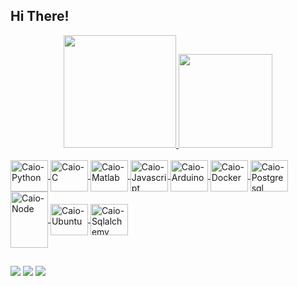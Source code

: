 ## Hi There!
<div align="center">
  <a href="https://github.com/caiomorozini">
  <img height="180em" src="https://github-readme-stats.vercel.app/api?username=caiomorozini&show_icons=true&theme=dark&include_all_commits=true&count_private=true"/>
  <img height="150em" src="https://github-readme-stats.vercel.app/api/top-langs/?username=caiomorozini&layout=compact&langs_count=7&theme=dark"/>
</div>
  
    
<div style="display: inline_block"><br>
  <img align="center" alt="Caio-Python" height="50" width="60" src="https://cdn.jsdelivr.net/gh/devicons/devicon/icons/python/python-original.svg" />
  <img align="center" alt="Caio-C" height="50" width="60" src="https://cdn.jsdelivr.net/gh/devicons/devicon/icons/c/c-original.svg">
  <img align="center" alt="Caio-Matlab" height="50" width="60" src="https://cdn.jsdelivr.net/gh/devicons/devicon/icons/matlab/matlab-original.svg" />
  <img align="center" alt="Caio-Javascript" height="50" width="60" src="https://cdn.jsdelivr.net/gh/devicons/devicon/icons/javascript/javascript-original.svg" />
  
  <img align="center" alt="Caio-Arduino" height="50" width="60" src="https://cdn.jsdelivr.net/gh/devicons/devicon/icons/arduino/arduino-original-wordmark.svg">
  <img align="center" alt="Caio-Docker" height="50" width="60" src="https://cdn.jsdelivr.net/gh/devicons/devicon/icons/docker/docker-original-wordmark.svg" />
  <img align="center" alt="Caio-Postgresql" height="50" width="60" src="https://cdn.jsdelivr.net/gh/devicons/devicon/icons/postgresql/postgresql-original.svg" />
  
  <img align="center" alt="Caio-Node" height="90" width="60" src="https://cdn.jsdelivr.net/gh/devicons/devicon/icons/nodejs/nodejs-original-wordmark.svg" />
  <img align="center" alt="Caio-Ubuntu" height="50" width="60" src="https://cdn.jsdelivr.net/gh/devicons/devicon/icons/ubuntu/ubuntu-plain.svg" />
  <img align="center" alt="Caio-Sqlalchemy" height="50" width="60" src="https://cdn.jsdelivr.net/gh/devicons/devicon/icons/sqlalchemy/sqlalchemy-original.svg" />

  
  ##
 
<div> 
  <a href="https://www.gitlab.com/caiomorozini" target="_blank"><img src="https://img.shields.io/badge/GitLab-330F63?style=for-the-badge&logo=gitlab&logoColor=white" target="_blank"></a>
  <a href = "mailto:caiomorozini@gmail.com"><img src="https://img.shields.io/badge/-Gmail-%23333?style=for-the-badge&logo=gmail&logoColor=white" target="_blank"></a>
  <a href="https://www.linkedin.com/in/caio-morozini/" target="_blank"><img src="https://img.shields.io/badge/-LinkedIn-%230077B5?style=for-the-badge&logo=linkedin&logoColor=white" target="_blank"></a> 
 
</div>
